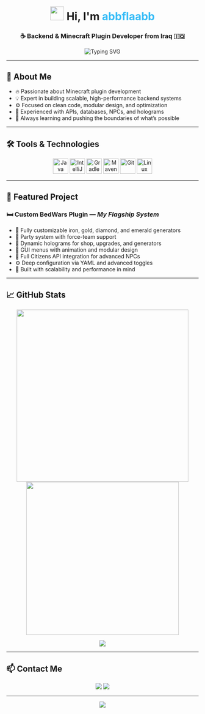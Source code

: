 <h1 align="center">
  <img src="https://media.giphy.com/media/hvRJCLFzcasrR4ia7z/giphy.gif" width="36"/> 
  Hi, I'm <span style="color:#36BCF7;">abbflaabb</span>
</h1>

<h3 align="center">☕ Backend & Minecraft Plugin Developer from Iraq 🇮🇶</h3>

<p align="center">
  <img src="https://readme-typing-svg.demolab.com?font=Fira+Code&weight=600&size=22&pause=1000&color=36BCF7&center=true&vCenter=true&width=600&lines=Welcome+to+my+profile!;Professional+Minecraft+Plugin+Developer.;I+build+powerful+and+modular+systems.;Always+evolving+%F0%9F%9A%80" alt="Typing SVG" />
</p>

---

## 🚀 About Me

- 🔥 Passionate about Minecraft plugin development
- 💡 Expert in building scalable, high-performance backend systems
- ⚙️ Focused on clean code, modular design, and optimization
- 🔌 Experienced with APIs, databases, NPCs, and holograms
- 🧠 Always learning and pushing the boundaries of what’s possible

---

## 🛠️ Tools & Technologies

<p align="center">
  <img src="https://cdn.jsdelivr.net/gh/devicons/devicon/icons/java/java-original.svg" width="40" height="40" alt="Java" />
  <img src="https://cdn.jsdelivr.net/gh/devicons/devicon/icons/intellij/intellij-original.svg" width="40" height="40" alt="IntelliJ" />
  <img src="https://cdn.jsdelivr.net/gh/devicons/devicon/icons/gradle/gradle-original.svg" width="40" height="40" alt="Gradle" />
  <img src="https://cdn.jsdelivr.net/gh/devicons/devicon/icons/maven/maven-original.svg" width="40" height="40" alt="Maven" />
  <img src="https://cdn.jsdelivr.net/gh/devicons/devicon/icons/git/git-original.svg" width="40" height="40" alt="Git" />
  <img src="https://cdn.jsdelivr.net/gh/devicons/devicon/icons/linux/linux-original.svg" width="40" height="40" alt="Linux" />
</p>

---

## 💼 Featured Project

### 🛏️ **Custom BedWars Plugin** — *My Flagship System*

- 🔄 Fully customizable iron, gold, diamond, and emerald generators
- 👥 Party system with force-team support
- 🧠 Dynamic holograms for shop, upgrades, and generators
- 🛒 GUI menus with animation and modular design
- 🧩 Full Citizens API integration for advanced NPCs
- ⚙️ Deep configuration via YAML and advanced toggles
- 🚀 Built with scalability and performance in mind

---

## 📈 GitHub Stats

<p align="center">
  <img src="https://github-readme-stats.vercel.app/api?username=abbflaabb&show_icons=true&theme=tokyonight&border_radius=12" width="450"/>
  <img src="https://github-readme-streak-stats.herokuapp.com/?user=abbflaabb&theme=tokyonight" width="400"/>
</p>

<p align="center">
  <img src="https://github-profile-trophy.vercel.app/?username=abbflaabb&theme=tokyonight&column=6&no-frame=true&margin-w=10" />
</p>

---

## 📫 Contact Me

<p align="center">
  <a href="mailto:youremail@example.com"><img src="https://img.shields.io/badge/email-D14836?style=for-the-badge&logo=gmail&logoColor=white" /></a>
  <a href="https://discord.com/users/abbflaabb"><img src="https://img.shields.io/badge/Discord-abbflaabb-5865F2?style=for-the-badge&logo=discord&logoColor=white" /></a>
</p>

---

<p align="center">
  <img src="https://capsule-render.vercel.app/api?type=waving&color=36BCF7&height=120&section=footer"/>
</p>
